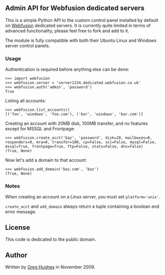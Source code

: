 ## Admin API for Webfusion dedicated servers

This is a simple Python API to the custom control panel installed by default on [Webfusion](http://www.webfusion.com/) dedicated servers. It is currently quite limited in terms of advanced functionality; please feel free to fork and add to it.

The module is fully compatible with both their Ubuntu Linux and Windows server control panels.

### Usage

Authentication is required before anything else can be done:

    >>> import webfusion
    >>> webfusion.server = 'server1234.dedicated.webfusion.co.uk'
    >>> webfusion.auth('admin', 'password')
    True
    
Listing all accounts:

    >>> webfusion.list_accounts()
    [('foo', 'windows', 'foo.com'), ('bar', 'windows', 'bar.com')]
    
Creating an account with 20MB disk, 100MB transfer, and no features except for MSSQL and Frontpage:

    >>> webfusion.create_acct('baz', 'password', disk=20, mailboxes=0, responders=0, mra=0, transfer=100, cp=False, ssl=False, mysql=False, mssql=True, frontpage=True, ftp=False, stats=False, dns=False)
    (True, None)
    
Now let's add a domain to that account:

    >>> webfusion.add_domain('baz.com', 'baz')
    (True, None)
    
### Notes

When creating an account on a Linux server, you must set `platform='unix'`.

`create_acct` and `add_domain` always return a tuple containing a boolean and error message.

## License

This code is dedicated to the public domain.

## Author

Written by [Greg Hughes](http://ghughes.com/) in November 2009.